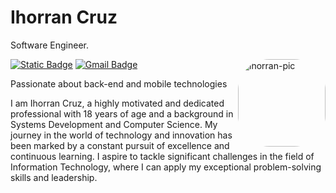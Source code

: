 # Ihorran Cruz 

Software Engineer.

<img align="right" alt="ihorran-pic" width="140" style="border-radius:50px;" src="https://user-images.githubusercontent.com/92957629/156885082-2311a942-b5a3-4163-9ad8-8efcac0fca55.gif">

[![Static Badge](https://img.shields.io/badge/Ihorran_Cruz-%232a5aeb?style=flat-square&logo=linkedin)](https://www.linkedin.com/in/diego-schell-fernandes/)
[![Gmail Badge](https://img.shields.io/badge/ihorrancruz6%40gmail.com-%232a5aeb?style=flat-square&logo=gmail&logoColor=white)](mailto:ihorrancruz6@gmail.com)

Passionate about back-end and mobile technologies

I am Ihorran Cruz, a highly motivated and dedicated professional with 18 years of age and a background in Systems Development and Computer Science. My journey in the world of technology and innovation has been marked by a constant pursuit of excellence and continuous learning. I aspire to tackle significant challenges in the field of Information Technology, where I can apply my exceptional problem-solving skills and leadership.

